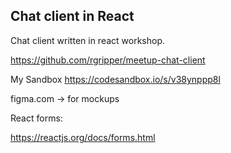 ## Chat client in React

Chat client written in react workshop.



https://github.com/rgripper/meetup-chat-client

My Sandbox https://codesandbox.io/s/v38ynppp8l

figma.com -> for mockups

React forms:

https://reactjs.org/docs/forms.html